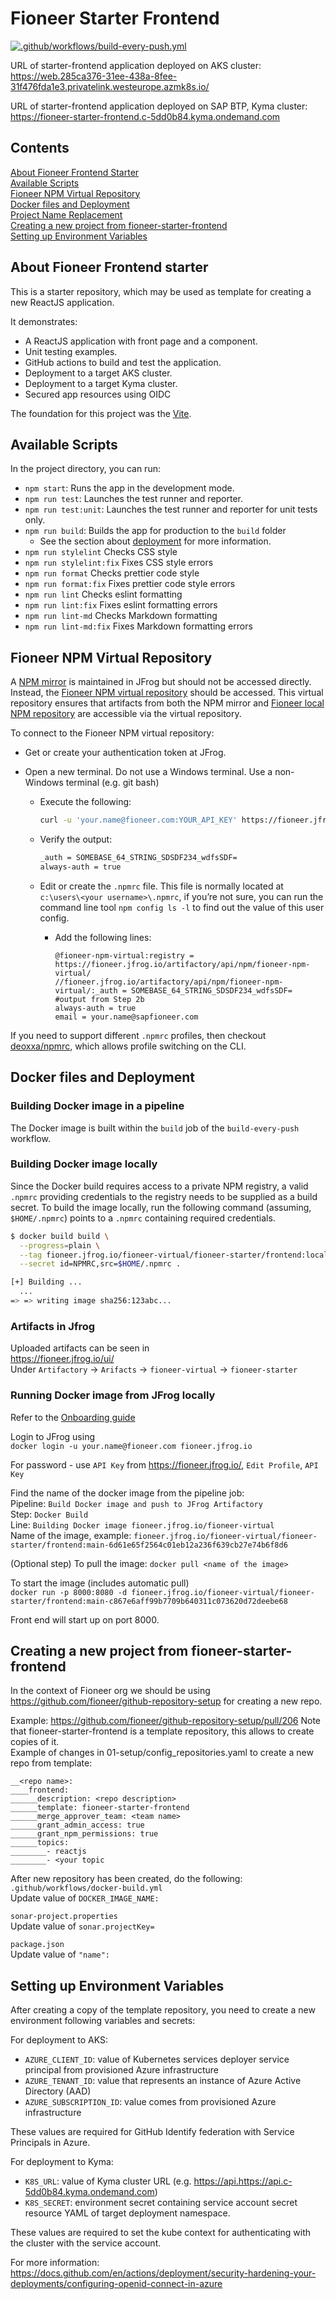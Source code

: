 # Fioneer Starter Frontend

[![.github/workflows/build-every-push.yml](https://github.com/Fioneer-Corporate/fioneer-starter-frontend/actions/workflows/build-every-push.yml/badge.svg)](https://github.com/Fioneer-Corporate/fioneer-starter-frontend/actions/workflows/build-every-push.yml)

URL of starter-frontend application deployed on AKS cluster:
<https://web.285ca376-31ee-438a-8fee-31f476fda1e3.privatelink.westeurope.azmk8s.io/>

URL of starter-frontend application deployed on SAP BTP, Kyma cluster:
<https://fioneer-starter-frontend.c-5dd0b84.kyma.ondemand.com>

## Contents

[About Fioneer Frontend Starter](#about-fioneer-frontend-starter)\
[Available Scripts](#available-scripts)\
[Fioneer NPM Virtual Repository](#fioneer-npm-virtual-repository)\
[Docker files and Deployment](#docker-files-and-deployment)\
[Project Name Replacement](#project-name-replacement)\
[Creating a new project from fioneer-starter-frontend](#creating-a-new-project-from-fioneer-starter-frontend)\
[Setting up Environment Variables](#setting-up-environment-variables)

## About Fioneer Frontend starter

This is a starter repository, which may be used as template for creating a new ReactJS application.

It demonstrates:

  - A ReactJS application with front page and a component.
  - Unit testing examples.
  - GitHub actions to build and test the application.
  - Deployment to a target AKS cluster.
  - Deployment to a target Kyma cluster.
  - Secured app resources using OIDC

The foundation for this project was the [Vite](https://github.com/vitejs/vite).

## Available Scripts

In the project directory, you can run:

  - `npm start`: Runs the app in the development mode.
  - `npm run test`: Launches the test runner and reporter.
  - `npm run test:unit`: Launches the test runner and reporter for unit tests only.
  - `npm run build`: Builds the app for production to the `build` folder
    - See the section about [deployment](https://facebook.github.io/create-react-app/docs/deployment)
    for more information.
  - `npm run stylelint` Checks CSS style
  - `npm run stylelint:fix` Fixes CSS style errors
  - `npm run format` Checks prettier code style
  - `npm run format:fix` Fixes prettier code style errors
  - `npm run lint` Checks eslint formatting
  - `npm run lint:fix` Fixes eslint formatting errors
  - `npm run lint-md` Checks Markdown formatting
  - `npm run lint-md:fix` Fixes Markdown formatting errors

## Fioneer NPM Virtual Repository

A [NPM mirror](https://fioneer.jfrog.io/ui/repos/tree/General/fioneer-npm-remote-npmregistry) is maintained in JFrog but
should not be accessed directly. Instead, the [Fioneer NPM virtual repository](https://fioneer.jfrog.io/ui/repos/tree/General/fioneer-npm-virtual)
should be accessed. This virtual repository ensures that artifacts from both the NPM mirror and [Fioneer local NPM
repository](https://fioneer.jfrog.io/ui/repos/tree/General/fioneer-npm-local) are accessible via the virtual repository.

To connect to the Fioneer NPM virtual repository:

  - Get or create your authentication token at JFrog.
  - Open a new terminal. Do not use a Windows terminal. Use a non-Windows terminal (e.g. git bash)

    - Execute the following:

      ```bash
      curl -u 'your.name@fioneer.com:YOUR_API_KEY' https://fioneer.jfrog.io/artifactory/api/npm/auth
      ```

    - Verify the output:

      ```bash
      _auth = SOMEBASE_64_STRING_SDSDF234_wdfsSDF=
      always-auth = true
      ```

    - Edit or create the `.npmrc` file. This file is normally located at `c:\users\<your username>\.npmrc`, if you’re
      not sure, you can run the command line tool `npm config ls -l` to find out the value of this user config.

      - Add the following lines:

        ```text
        @fioneer-npm-virtual:registry = https://fioneer.jfrog.io/artifactory/api/npm/fioneer-npm-virtual/
        //fioneer.jfrog.io/artifactory/api/npm/fioneer-npm-virtual/:_auth = SOMEBASE_64_STRING_SDSDF234_wdfsSDF= #output from Step 2b
        always-auth = true
        email = your.name@sapfioneer.com
        ```

If you need to support different `.npmrc` profiles, then checkout [deoxxa/npmrc](https://github.com/deoxxa/npmrc), which
allows profile switching on the CLI.

## Docker files and Deployment

### Building Docker image in a pipeline

The Docker image is built within the `build` job of the `build-every-push` workflow.

### Building Docker image locally

Since the Docker build requires access to a private NPM registry,
a valid `.npmrc` providing credentials to the registry needs to be supplied
as a build secret. To build the image locally, run the following command
(assuming, `$HOME/.npmrc`) points to a `.npmrc` containing required credentials.

```bash
$ docker build build \
  --progress=plain \
  --tag fioneer.jfrog.io/fioneer-virtual/fioneer-starter/frontend:local \
  --secret id=NPMRC,src=$HOME/.npmrc .

[+] Building ...
  ...
=> => writing image sha256:123abc...
```

### Artifacts in Jfrog

Uploaded artifacts can be seen in\
<https://fioneer.jfrog.io/ui/> \
Under `Artifactory` -> `Arifacts` -> `fioneer-virtual` -> `fioneer-starter`

### Running Docker image from JFrog locally

Refer to the [Onboarding guide](https://fioneer.atlassian.net/wiki/spaces/CL/pages/52199675/Onboarding+-+FAQ#How-do-I-use-the-Artifactory-Docker-registry%3F)

Login to JFrog using\
`docker login -u your.name@fioneer.com fioneer.jfrog.io`

For password - use `API Key` from <https://fioneer.jfrog.io/>, `Edit Profile`, `API Key`

Find the name of the docker image from the pipeline job:\
Pipeline: `Build Docker image and push to JFrog Artifactory`\
Step: `Docker Build`\
Line: `Building Docker image fioneer.jfrog.io/fioneer-virtual`\
Name of the image, example: `fioneer.jfrog.io/fioneer-virtual/fioneer-starter/frontend:main-6d61e65f2564c01eb12a236f639cb27e74b6f8d6`

(Optional step) To pull the image: `docker pull <name of the image>`

To start the image (includes automatic pull)\
`docker run -p 8000:8080 -d fioneer.jfrog.io/fioneer-virtual/fioneer-starter/frontend:main-c867e6aff99b7709b640311c073620d72deebe68`

Front end will start up on port 8000.

## Creating a new project from fioneer-starter-frontend

In the context of Fioneer org we should be using <https://github.com/fioneer/github-repository-setup> for creating a new repo.

Example: <https://github.com/fioneer/github-repository-setup/pull/206>
Note that fioneer-starter-frontend is a template repository, this allows to create copies of it.\
Example of changes in 01-setup/config_repositories.yaml to create a new repo from template:

```text
__<repo name>:
____frontend:
______description: <repo description>
______template: fioneer-starter-frontend
______merge_approver_team: <team name>
______grant_admin_access: true
______grant_npm_permissions: true
______topics:
________- reactjs
________- <your topic
```

After new repository has been created, do the following:\
`.github/workflows/docker-build.yml`\
Update value of `DOCKER_IMAGE_NAME:`

`sonar-project.properties`\
Update value of `sonar.projectKey=`

`package.json`\
Update value of `"name":`

## Setting up Environment Variables

After creating a copy of the template repository, you need to create a new environment following variables and secrets:

For deployment to AKS:

  - `AZURE_CLIENT_ID`: value of Kubernetes services deployer service principal from provisioned Azure infrastructure
  - `AZURE_TENANT_ID`: value that represents an instance of Azure Active Directory (AAD)
  - `AZURE_SUBSCRIPTION_ID`: value comes from provisioned Azure infrastructure

These values are required for GitHub Identify federation with Service Principals in Azure.

For deployment to Kyma:

  - `K8S_URL`: value of Kyma cluster URL (e.g. <https://api.https://api.c-5dd0b84.kyma.ondemand.com>)
  - `K8S_SECRET`: environment secret containing service account secret resource YAML of target deployment namespace.

These values are required to set the kube context for authenticating with the cluster with the service account.

For more information: <https://docs.github.com/en/actions/deployment/security-hardening-your-deployments/configuring-openid-connect-in-azure>
